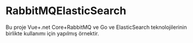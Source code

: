 # RabbitMQElasticSearch
Bu proje
Vue+.net Core+RabbitMQ ve Go ve ElasticSearch  teknolojilerinin birlikte kullanımı için yapılmış örnektir.
